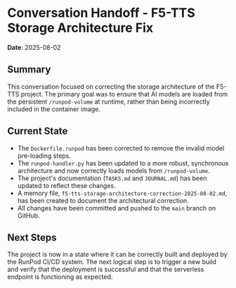 # Conversation Handoff - F5-TTS Storage Architecture Fix

**Date**: 2025-08-02

## Summary
This conversation focused on correcting the storage architecture of the F5-TTS project. The primary goal was to ensure that AI models are loaded from the persistent `/runpod-volume` at runtime, rather than being incorrectly included in the container image.

## Current State
- The `Dockerfile.runpod` has been corrected to remove the invalid model pre-loading steps.
- The `runpod-handler.py` has been updated to a more robust, synchronous architecture and now correctly loads models from `/runpod-volume`.
- The project's documentation (`TASKS.md` and `JOURNAL.md`) has been updated to reflect these changes.
- A memory file, `f5-tts-storage-architecture-correction-2025-08-02.md`, has been created to document the architectural correction.
- All changes have been committed and pushed to the `main` branch on GitHub.

## Next Steps
The project is now in a state where it can be correctly built and deployed by the RunPod CI/CD system. The next logical step is to trigger a new build and verify that the deployment is successful and that the serverless endpoint is functioning as expected.
